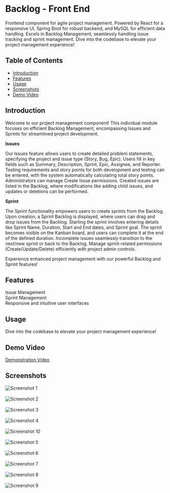 # Backlog - Front End

Frontend component for agile project management. Powered by React for a responsive UI, Spring Boot for robust backend, and MySQL for efficient data handling. Excels in Backlog Management, seamlessly handling issue tracking and sprint management. Dive into the codebase to elevate your project management experience!

## Table of Contents

- [Introduction](#introduction)
- [Features](#features)
- [Usage](#usage)
- [Screenshots](#screenshots)
- [Demo Video](#demo-video)

## Introduction

Welcome to our project management component! This individual module focuses on efficient Backlog Management, encompassing Issues and Sprints for streamlined project development. 

**Issues**

Our Issues feature allows users to create detailed problem statements, specifying the project and issue type (Story, Bug, Epic). Users fill in key fields such as Summary, Description, Sprint, Epic, Assignee, and Reporter. Testing requirements and story points for both development and testing can be entered, with the system automatically calculating total story points. Administrators can manage Create Issue permissions. Created issues are listed in the Backlog, where modifications like adding child issues, and updates or deletions can be performed.

**Sprint**

The Sprint functionality empowers users to create sprints from the Backlog. Upon creation, a Sprint Backlog is displayed, where users can drag and drop issues from the Backlog. Starting the sprint involves entering details like Sprint Name, Duration, Start and End dates, and Sprint goal. The sprint becomes visible on the Kanban board, and users can complete it at the end of the defined duration. Incomplete issues seamlessly transition to the next/new sprint or back to the Backlog. Manage sprint-related permissions (Create/Update/Delete) efficiently with project admin controls.

Experience enhanced project management with our powerful Backlog and Sprint features!


## Features

Issue Management<br>
Sprint Management<br>
Responsive and intuitive user interfaces

## Usage

Dive into the codebase to elevate your project management experience!

## Demo Video

[Demonstration Video](https://dms.uom.lk/s/cnLbHp5tC5ER4ZL)

## Screenshots

![Screenshot 1](https://github.com/RavinduLK/Backlog-FrontEnd/blob/91d33ab28009f3fcd10406ea34b945fa1c97b71b/Backlog%20UIs'/Screenshot%202023-10-11%20133518.png)<br><br>
![Screenshot 2](https://github.com/RavinduLK/Backlog-FrontEnd/blob/6887cc1237bc5b7bc0299be274b72efea9a8e124/Backlog%20UIs'/Screenshot%202023-10-11%20133533.png)<br><br>
![Screenshot 3](https://github.com/RavinduLK/Backlog-FrontEnd/blob/37fc67f9c7bbe84a0cc760ec757db1747293aeea/Backlog%20UIs'/Screenshot%202023-10-11%20132334.png)<br><br>
![Screenshot 4](https://github.com/RavinduLK/Backlog-FrontEnd/blob/37fc67f9c7bbe84a0cc760ec757db1747293aeea/Backlog%20UIs'/Screenshot%202023-10-11%20132351.png)<br><br>
![Screenshot 10](https://github.com/RavinduLK/Backlog-FrontEnd/blob/37fc67f9c7bbe84a0cc760ec757db1747293aeea/Backlog%20UIs'/Screenshot%202023-10-11%20132406.png)<br><br>
![Screenshot 5](https://github.com/RavinduLK/Backlog-FrontEnd/blob/37fc67f9c7bbe84a0cc760ec757db1747293aeea/Backlog%20UIs'/Screenshot%202023-10-11%20133451.png)<br><br>
![Screenshot 6](https://github.com/RavinduLK/Backlog-FrontEnd/blob/37fc67f9c7bbe84a0cc760ec757db1747293aeea/Backlog%20UIs'/Screenshot%202023-10-11%20132249.png)<br><br>
![Screenshot 7](https://github.com/RavinduLK/Backlog-FrontEnd/blob/37fc67f9c7bbe84a0cc760ec757db1747293aeea/Backlog%20UIs'/Screenshot%202023-10-11%20133357.png)<br><br>
![Screenshot 8](https://github.com/RavinduLK/Backlog-FrontEnd/blob/37fc67f9c7bbe84a0cc760ec757db1747293aeea/Backlog%20UIs'/Screenshot%202023-10-11%20133313.png)<br><br>
![Screenshot 9](https://github.com/RavinduLK/Backlog-FrontEnd/blob/37fc67f9c7bbe84a0cc760ec757db1747293aeea/Backlog%20UIs'/Screenshot%202023-10-11%20133417.png)
